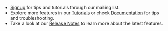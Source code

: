 
- [Signup](https://aka.ms/AAAbopxr) for tips and tutorials through our mailing list.
- Explore more features in our [Tutorials](https://aka.ms/AA8dqti) or check [Documentation](https://aka.ms/AA8dxwy) for tips and troubleshooting.
- Take a look at our [Release Notes](https://aka.ms/AA8dxtb) to learn more about the latest features.
